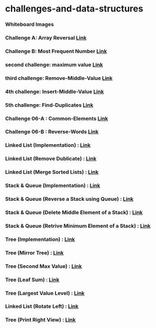 # challenges-and-data-structures
### Whiteboard Images

### Challenge A: Array Reversal  [Link](https://github.com/jafarramadan/challenges-and-data-structures/blob/main/whiteboard-challenges/assets/reversalSubmit.PNG)

### Challenge B: Most Frequent Number  [Link](https://github.com/jafarramadan/challenges-and-data-structures/blob/main/whiteboard-challenges/assets/frequentSubmit.PNG)

### second challenge: maximum value [Link](https://github.com/jafarramadan/challenges-and-data-structures/blob/main/whiteboard-challenges/assets/maxnumSubmit.PNG)

### third challenge: Remove-Middle-Value [Link](https://github.com/jafarramadan/challenges-and-data-structures/blob/main/whiteboard-challenges/assets/RemoveWhiteBoard.PNG)

### 4th challenge: Insert-Middle-Value [Link](https://github.com/jafarramadan/challenges-and-data-structures/blob/master/whiteboard-challenges/assets/ch4submit2.PNG)

### 5th challenge: Find-Duplicates [Link](https://github.com/jafarramadan/challenges-and-data-structures/blob/master/challenges/Find-Duplicates/Find-Duplicates/README.md)

### Challenge 06-A : Common-Elements [Link](https://github.com/jafarramadan/challenges-and-data-structures/blob/master/challenges/Common-Elements/Common-Elements/README.md)

### Challenge 06-B : Reverse-Words [Link](https://github.com/jafarramadan/challenges-and-data-structures/blob/master/challenges/Reverse-Words/Reverse-Words/README.md)

### Linked List (Implementation) : [Link](https://github.com/jafarramadan/challenges-and-data-structures/blob/master/Data%20Structures/LinkedListProject/LinkedListProject/LinkedListImplementation/README.md)

### Linked List (Remove Dublicate) : [Link](https://github.com/jafarramadan/challenges-and-data-structures/blob/master/Data%20Structures/LinkedListProject/LinkedListProject/RemoveDuplicates/README.md)

### Linked List (Merge Sorted Lists) : [Link](https://github.com/jafarramadan/challenges-and-data-structures/blob/master/Data%20Structures/LinkedListProject/LinkedListProject/MergeSorted/README.md)

### Stack & Queue (Implementation) : [Link](https://github.com/jafarramadan/challenges-and-data-structures/blob/master/Data%20Structures/Stack%26Queue/StackAndQueue/StackAndQueue/README.md)

### Stack & Queue (Reverse a Stack using Queue) : [Link](https://github.com/jafarramadan/challenges-and-data-structures/blob/master/Data%20Structures/Stack%26Queue/StackAndQueue/StackAndQueue/ReverseStackUsingQueue/README.md)

### Stack & Queue (Delete Middle Element of a Stack) : [Link](https://github.com/jafarramadan/challenges-and-data-structures/blob/master/Data%20Structures/Stack%26Queue/StackAndQueue/StackAndQueue/DeleteMiddleElement/README.md)

### Stack & Queue (Retrive Minimum Element of a Stack) : [Link](https://github.com/jafarramadan/challenges-and-data-structures/blob/master/Data%20Structures/Stack%26Queue/StackAndQueue/StackAndQueue/MinStack/README.md)

### Tree (Implementation) : [Link](https://github.com/jafarramadan/challenges-and-data-structures/blob/master/Data%20Structures/Trees/TreeImplementation/TreeImplementation/TreeImplementation/README.md)

### Tree (Mirror Tree) : [Link](https://github.com/jafarramadan/challenges-and-data-structures/blob/master/Data%20Structures/Trees/TreeImplementation/TreeImplementation/MirrorTree/README.md)

### Tree (Second Max Value) : [Link](https://github.com/jafarramadan/challenges-and-data-structures/blob/master/Data%20Structures/Trees/TreeImplementation/TreeImplementation/SecondMaxValue/README.md)

### Tree (Leaf Sum) : [Link](https://github.com/jafarramadan/challenges-and-data-structures/blob/master/Data%20Structures/Trees/TreeImplementation/TreeImplementation/LeafSum/README.md)

### Tree (Largest Value Level) : [Link](https://github.com/jafarramadan/challenges-and-data-structures/blob/master/Data%20Structures/Trees/TreeImplementation/TreeImplementation/LargestLevelValue/README.md)

### Linked List (Rotate Left) : [Link](https://github.com/jafarramadan/challenges-and-data-structures/blob/master/Data%20Structures/LinkedListProject/LinkedListProject/RotateLinkedList/README.md)

### Tree (Print Right View) : [Link](https://github.com/jafarramadan/challenges-and-data-structures/blob/master/Data%20Structures/Trees/TreeImplementation/TreeImplementation/RightViewPrint/README.md)


